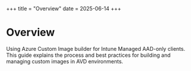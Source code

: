 +++
title = "Overview"
date = 2025-06-14
+++

# Overview

Using Azure Custom Image builder for Intune Managed AAD-only clients. This guide explains the process and best practices for building and managing custom images in AVD environments.
